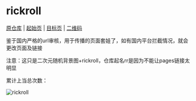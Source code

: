 # rickroll

[原仓库](https://github.com/Hisuifeng/cheat)
|
[起始页](https://arcxingye.github.io/rr/a.html)
|
[目标页](https://xingye.me/game)
|
[二维码](https://arcxingye.github.io/rr/qrcode)

鉴于国内严格的url审核，用于传播的页面套娃了，如有国内平台拦截情况，就会更改页面及链接

注意：这只是二次元随机背景图+rickroll，仓库起名rr是因为不能让pages链接太明显

累计上当总次数：

![rickroll](https://count.getloli.com/get/@rickroll)
